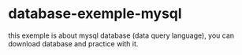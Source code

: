 # database-exemple-mysql
this exemple is about mysql database (data query language), you can download database and practice with it.
